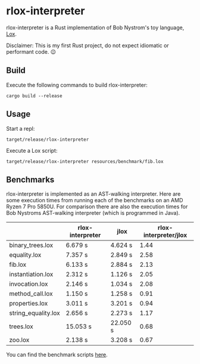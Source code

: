 # rlox-interpreter

rlox-interpreter is a Rust implementation of Bob Nystrom's toy language, [Lox](https://craftinginterpreters.com/).

Disclaimer: This is my first Rust project, do not expect idiomatic or performant code. :wink:

## Build

Execute the following commands to build rlox-interpreter:

    cargo build --release

## Usage

Start a repl:

    target/release/rlox-interpreter

Execute a Lox script:

    target/release/rlox-interpreter resources/benchmark/fib.lox

## Benchmarks

rlox-interpreter is implemented as an AST-walking interpreter. Here are some execution times from running each of the
benchmarks on an AMD Ryzen 7 Pro 5850U. For comparison there are also the execution times for Bob Nystroms AST-walking
interpreter (which is programmed in Java).

|                     | rlox-interpreter | jlox     | rlox-interpreter/jlox |
|---------------------|------------------|----------|-----------------------|
| binary_trees.lox    |          6.679 s |  4.624 s |                  1.44 |
| equality.lox        |          7.357 s |  2.849 s |                  2.58 |
| fib.lox             |          6.133 s |  2.884 s |                  2.13 |
| instantiation.lox   |          2.312 s |  1.126 s |                  2.05 |
| invocation.lox      |          2.146 s |  1.034 s |                  2.08 |
| method_call.lox     |          1.150 s |  1.258 s |                  0.91 |
| properties.lox      |          3.011 s |  3.201 s |                  0.94 |
| string_equality.lox |          2.656 s |  2.273 s |                  1.17 |
| trees.lox           |         15.053 s | 22.050 s |                  0.68 |
| zoo.lox             |          2.138 s |  3.208 s |                  0.67 |

You can find the benchmark scripts [here](resources/benchmark).